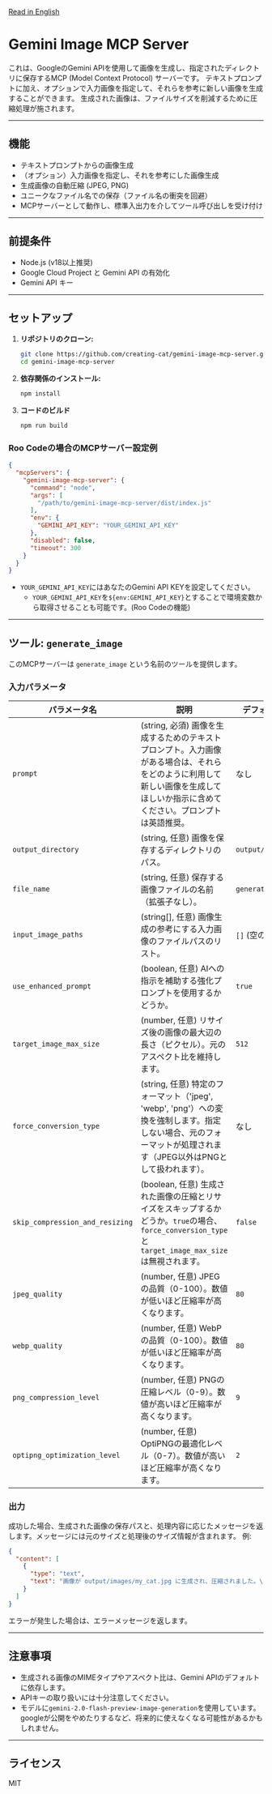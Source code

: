 [Read in English](./README.md)

# Gemini Image MCP Server

これは、GoogleのGemini APIを使用して画像を生成し、指定されたディレクトリに保存するMCP (Model Context Protocol) サーバーです。
テキストプロンプトに加え、オプションで入力画像を指定して、それらを参考に新しい画像を生成することができます。
生成された画像は、ファイルサイズを削減するために圧縮処理が施されます。

---
## 機能

* テキストプロンプトからの画像生成
* （オプション）入力画像を指定し、それを参考にした画像生成
* 生成画像の自動圧縮 (JPEG, PNG)
* ユニークなファイル名での保存（ファイル名の衝突を回避）
* MCPサーバーとして動作し、標準入出力を介してツール呼び出しを受け付け

---
## 前提条件

* Node.js (v18以上推奨)
* Google Cloud Project と Gemini API の有効化
* Gemini API キー

---
## セットアップ

1.  **リポジトリのクローン:**
    ```bash
    git clone https://github.com/creating-cat/gemini-image-mcp-server.git
    cd gemini-image-mcp-server
    ```

2.  **依存関係のインストール:**
    ```bash
    npm install
    ```

3. **コードのビルド**
    ```bash
    npm run build
    ```

### Roo Codeの場合のMCPサーバー設定例

```json
{
  "mcpServers": {
    "gemini-image-mcp-server": {
      "command": "node",
      "args": [
        "/path/to/gemini-image-mcp-server/dist/index.js"
      ],
      "env": {
        "GEMINI_API_KEY": "YOUR_GEMINI_API_KEY"
      },
      "disabled": false,
      "timeout": 300
    }
  }
}
```

* `YOUR_GEMINI_API_KEY`にはあなたのGemini API KEYを設定してください。
  * `YOUR_GEMINI_API_KEY`を`${env:GEMINI_API_KEY}`とすることで環境変数から取得させることも可能です。(Roo Codeの機能)

---
## ツール: `generate_image`

このMCPサーバーは `generate_image` という名前のツールを提供します。

### 入力パラメータ

| パラメータ名                      | 説明                                                                                                                                                             | デフォルト値      |
| --------------------------------- | ---------------------------------------------------------------------------------------------------------------------------------------------------------------- | ----------------- |
| `prompt`                          | (string, 必須) 画像を生成するためのテキストプロンプト。入力画像がある場合は、それらをどのように利用して新しい画像を生成してほしいか指示に含めてください。プロンプトは英語推奨。 | なし              |
| `output_directory`                | (string, 任意) 画像を保存するディレクトリのパス。                                                                                                                  | `output/images`   |
| `file_name`                       | (string, 任意) 保存する画像ファイルの名前（拡張子なし）。                                                                                                          | `generated_image` |
| `input_image_paths`               | (string[], 任意) 画像生成の参考にする入力画像のファイルパスのリスト。                                                                                                | `[]` (空の配列)   |
| `use_enhanced_prompt`             | (boolean, 任意) AIへの指示を補助する強化プロンプトを使用するかどうか。                                                                                             | `true`            |
| `target_image_max_size`           | (number, 任意) リサイズ後の画像の最大辺の長さ（ピクセル）。元のアスペクト比を維持します。                                                                            | `512`             |
| `force_conversion_type`           | (string, 任意) 特定のフォーマット（'jpeg', 'webp', 'png'）への変換を強制します。指定しない場合、元のフォーマットが処理されます（JPEG以外はPNGとして扱われます）。 | なし              |
| `skip_compression_and_resizing`   | (boolean, 任意) 生成された画像の圧縮とリサイズをスキップするかどうか。`true`の場合、`force_conversion_type`と`target_image_max_size`は無視されます。                   | `false`           |
| `jpeg_quality`                    | (number, 任意) JPEGの品質（0-100）。数値が低いほど圧縮率が高くなります。                                                                                             | `80`              |
| `webp_quality`                    | (number, 任意) WebPの品質（0-100）。数値が低いほど圧縮率が高くなります。                                                                                             | `80`              |
| `png_compression_level`           | (number, 任意) PNGの圧縮レベル（0-9）。数値が高いほど圧縮率が高くなります。                                                                                        | `9`               |
| `optipng_optimization_level`      | (number, 任意) OptiPNGの最適化レベル（0-7）。数値が高いほど圧縮率が高くなります。                                                                                    | `2`               |

### 出力

成功した場合、生成された画像の保存パスと、処理内容に応じたメッセージを返します。メッセージには元のサイズと処理後のサイズ情報が含まれます。
例:
```json
{
  "content": [
    {
      "type": "text",
      "text": "画像が output/images/my_cat.jpg に生成され、圧縮されました。\n元のサイズ: 1024.12KB, 処理後のサイズ: 150.45KB"
    }
  ]
}
```
エラーが発生した場合は、エラーメッセージを返します。

---

## 注意事項

* 生成される画像のMIMEタイプやアスペクト比は、Gemini APIのデフォルトに依存します。
* APIキーの取り扱いには十分注意してください。
* モデルに`gemini-2.0-flash-preview-image-generation`を使用しています。googleが公開をやめたりするなど、将来的に使えなくなる可能性があるかもしれません。

---
## ライセンス

MIT